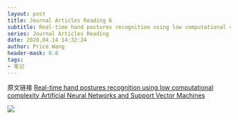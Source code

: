 ```yaml
---
layout: post
title: Journal Articles Reading 6
subtitle: Real-time hand postures recognition using low computational complexity Artificial Neural Networks and Support Vector Machines
series: Journal Articles Reading
date: 2020.04.14 14:32:24
author: Price Wang
header-mask: 0.8
tags:
- 笔记
---
```


原文链接 [Real-time hand postures recognition using low computational complexity Artificial Neural Networks and Support Vector Machines](https://ieeexplore.ieee.org/document/4537470)

<img class="post_img" src="{{ site.baseurl }}/img/post/{{ page.series }}/{{ page.title }}.png">
